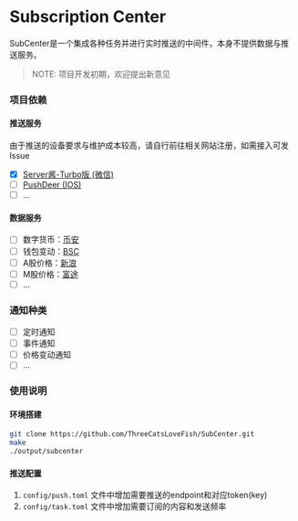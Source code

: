 # Subscription Center

SubCenter是一个集成各种任务并进行实时推送的中间件，本身不提供数据与推送服务。

> NOTE: 项目开发初期，欢迎提出新意见


### 项目依赖

#### 推送服务

由于推送的设备要求与维护成本较高，请自行前往相关网站注册，如需接入可发Issue

- [x] [Server酱-Turbo版 (微信)](https://sct.ftqq.com/)
- [ ] [PushDeer (IOS)](https://github.com/easychen/pushdeer)
- [ ] ...

#### 数据服务

- [ ] 数字货币：[币安](https://www.binance.com/)
- [ ] 钱包变动：[BSC](https://github.com/binance-chain/bsc)
- [ ] A股价格：[新浪](https://finance.sina.com.cn/stock/)
- [ ] M股价格：[富途](https://www.futunn.com/)
- [ ] ...

### 通知种类

- [ ] 定时通知
- [ ] 事件通知
- [ ] 价格变动通知
- [ ] ...

### 使用说明

#### 环境搭建

```bash
git clone https://github.com/ThreeCatsLoveFish/SubCenter.git
make
./output/subcenter
```

#### 推送配置

1. `config/push.toml` 文件中增加需要推送的endpoint和对应token(key)
2. `config/task.toml` 文件中增加需要订阅的内容和发送频率
